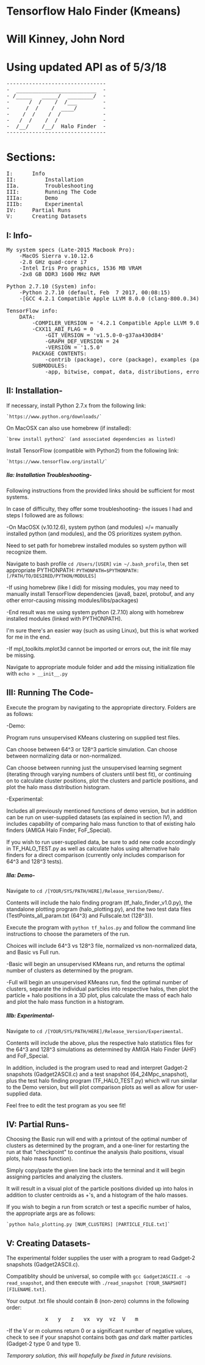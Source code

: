 #                   Tensorflow Halo Finder (Kmeans)		      #
#                     Will Kinney, John Nord                          #
#                   Using updated API as of 5/3/18    	              #
<pre>
-------------------------------
-  _________________________  -
- /_____   _____/  ________/  -
-      /  /    /  /___        -
-     /  /    /  ____/        -
-    /  /    /  /             -
-   /  /    /  /              -
-  /__/    /__/  Halo Finder  -
-------------------------------
</pre>

# Sections: #
<pre>
I: 		Info
II: 		Installation
IIa.	 	Troubleshooting
III: 		Running The Code
IIIa:	 	Demo
IIIb:	 	Experimental
IV:		Partial Runs
V: 		Creating Datasets
</pre>



## I: Info- ##
<pre>
My system specs (Late-2015 Macbook Pro):
	-MacOS Sierra v.10.12.6
	-2.8 GHz quad-core i7
	-Intel Iris Pro graphics, 1536 MB VRAM
	-2x8 GB DDR3 1600 MHz RAM

Python 2.7.10 (System) info:
	-Python 2.7.10 (default, Feb  7 2017, 00:08:15) 
	-[GCC 4.2.1 Compatible Apple LLVM 8.0.0 (clang-800.0.34)] on darwin

TensorFlow info:
	DATA:
		-COMPILER_VERSION = '4.2.1 Compatible Apple LLVM 9.0.0 (clang-900.0.39....
		-CXX11_ABI_FLAG = 0
    		-GIT_VERSION = 'v1.5.0-0-g37aa430d84'
    		-GRAPH_DEF_VERSION = 24
    		-VERSION = '1.5.0'
    	PACKAGE CONTENTS:
    		-contrib (package), core (package), examples (package), libtensorflow_framework, python (package), tools (package)
    	SUBMODULES:
    		-app, bitwise, compat, data, distributions, errors, estimator, feature_column, flags, gfile, graph_util, image, initializers, keras, layers, linalg, logging, losses, metrics, nn, profiler, python_io, pywrap_tensorflow, resource_loader, saved_model, sets, spectral, summary, sysconfig, test, train, user_ops
</pre>


## II: Installation- ##

If necessary, install Python 2.7.x from the following link:

	`https://www.python.org/downloads/`
On MacOSX can also use homebrew (if installed):

	`brew install python2` (and associated dependencies as listed)
Install TensorFlow (compatible with Python2) from the following link:

	`https://www.tensorflow.org/install/`

##### IIa: Installation Troubleshooting- #####

Following instructions from the provided links should be sufficient for most systems.


In case of difficulty, they offer some troubleshooting- the issues I had and steps I followed are as follows:

-On MacOSX (v.10.12.6), system python (and modules) =/= manually installed python (and modules), and the OS prioritizes system python.

Need to set path for homebrew installed modules so system python will recognize them.

Navigate to bash profile `cd /Users/[USER]` `vim ~/.bash_profile`, then set appropriate PYTHONPATH: `PYTHONPATH=$PYTHONPATH:[/PATH/TO/DESIRED/PYTHON/MODULES]`

-If using homebrew (like I did) for missing modules, you may need to manually install TensorFlow dependencies (java8, bazel, protobuf, and any other error-causing missing modules/libs/packages)

-End result was me using system python (2.7.10) along with homebrew installed modules (linked with PYTHONPATH).

I'm sure there's an easier way (such as using Linux), but this is what worked for me in the end.


-If mpl_toolkits.mplot3d cannot be imported or errors out, the init file may be missing.

Navigate to appropriate module folder and add the missing initialization file with `echo > __init__.py`



## III: Running The Code- ##

Execute the program by navigating to the appropriate directory. Folders are as follows:


-Demo:

Program runs unsupervised KMeans clustering on supplied test files.

Can choose between 64^3 or 128^3 particle simulation. Can choose between normalizing data or non-normalized.

Can choose between running just the unsupervised learning segment (iterating through varying numbers of clusters until best fit), or continuing on to calculate cluster positions, plot the clusters and particle positions, and plot the halo mass distribution histogram.	

-Experimental:

Includes all previously mentioned functions of demo version, but in addition can be run on user-supplied datasets (as explained in section IV), and includes capability of comparing halo mass function to that of existing halo finders (AMIGA Halo Finder, FoF_Special).

If you wish to run user-supplied data, be sure to add new code accordingly in TF_HALO_TEST.py as well as calculate halos using alternative halo finders for a direct comparison (currently only includes comparison for 64^3 and 128^3 tests).

##### IIIa: Demo- #####

Navigate to `cd /[YOUR/SYS/PATH/HERE]/Release_Version/Demo/`.


Contents will include the halo finding program (tf_halo_finder_v1.0.py), the standalone plotting program (halo_plotting.py), and the two test data files (TestPoints_all_param.txt (64^3) and Fullscale.txt (128^3)).


Execute the program with `python tf_halos.py` and follow the command line instructions to choose the parameters of the run.


Choices will include 64^3 vs 128^3 file, normalized vs non-normalized data, and Basic vs Full run.

-Basic will begin an unsupervised KMeans run, and returns the optimal number of clusters as determined by the program.	

-Full will begin an unsupervised KMeans run, find the optimal number of clusters, separate the individual particles into respective halos, then plot the particle + halo positions in a 3D plot, plus calculate the mass of each halo and plot the halo mass function in a histogram.

##### IIIb: Experimental- #####

Navigate to `cd /[YOUR/SYS/PATH/HERE]/Release_Version/Experimental`.


Contents will include the above, plus the respective halo statistics files for the 64^3 and 128^3 simulations as determined by AMIGA Halo Finder (AHF) and FoF_Special.


In addition, included is the program used to read and interpret Gadget-2 snapshots (Gadget2ASCII.c) and a test snapshot (64_24Mpc_snapshot), plus the test halo finding program (TF_HALO_TEST.py) which will run similar to the Demo version, but will plot comparison plots as well as allow for user-supplied data.


Feel free to edit the test program as you see fit!



## IV: Partial Runs- ##

Choosing the Basic run will end with a printout of the optimal number of clusters as determined by the program, and a one-liner for restarting the run at that "checkpoint" to continue the analysis (halo positions, visual plots, halo mass function).


Simply copy/paste the given line back into the terminal and it will begin assigning particles and analyzing the clusters.

It will result in a visual plot of the particle positions divided up into halos in addition to cluster centroids as +'s, and a histogram of the halo masses.


If you wish to begin a run from scratch or test a specific number of halos, the appropriate args are as follows:

	`python halo_plotting.py [NUM_CLUSTERS] [PARTICLE_FILE.txt]`



## V: Creating Datasets- ##

The experimental folder supplies the user with a program to read Gadget-2 snapshots (Gadget2ASCII.c).

Compatiblity should be universal, so compile with `gcc Gadget2ASCII.c -o read_snapshot`, and then execute with `./read_snapshot [YOUR_SNAPSHOT] [FILENAME.txt]`.

Your output .txt file should contain 8 (non-zero) columns in the following order:

<pre>
			x	y	z	vx	vy	vz	V	m
</pre>


-If the V or m columns return 0 or a significant number of negative values, check to see if your snapshot contains both gas *and* dark matter particles (Gadget-2 type 0 and type 1).

*Temporary solution, this will hopefully be fixed in future revisions.*





